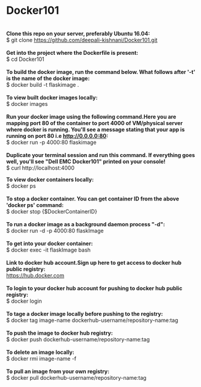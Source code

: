 # Docker101

\
**Clone this repo on your server, preferably Ubuntu 16.04:** \
$ git clone https://github.com/deepali-kishnani/Docker101.git \
\
**Get into the project where the Dockerfile is present:** \
$ cd Docker101 \
\
**To build the docker image, run the command below. What follows after '-t' is the name of the docker image:** \
$ docker build -t flaskimage . \
\
**To view built docker images locally:** \
$ docker images \
\
**Run your docker image using the following command.Here you are mapping port 80 of the container to port 4000 of VM/physical server where docker is running. You'll see a message stating that your app is running on port 80 i.e http://0.0.0.0:80:** \
$ docker run -p 4000:80 flaskimage \
\
**Duplicate your terminal session and run this command. If everything goes well, you'll see "Dell EMC Docker101" printed on your console!** \
$ curl http://localhost:4000 

**To view docker containers locally:** \
$ docker ps \
\
**To stop a docker container. You can get container ID from the above 'docker ps' command:** \
$ docker stop {$DockerContainerID} \
\
**To run a docker image as a background daemon process "-d":** \
$ docker run -d -p 4000:80 flaskImage \
\
**To get into your docker container:** \
$ docker exec -it flaskImage bash \
\
**Link to docker hub account.Sign up here to get access to docker hub public registry:** \
https://hub.docker.com \
\
**To login to your docker hub account for pushing to docker hub public registry:** \
$ docker login \
\
**To tage a docker image locally before pushing to the registry:** \
$ docker tag image-name dockerhub-username/repository-name:tag \
\
**To push the image to docker hub registry:** \
$ docker push dockerhub-username/repository-name:tag \
\
**To delete an image locally:** \
$ docker rmi image-name -f \
\
**To pull an image from your own registry:** \
$ docker pull dockerhub-username/repository-name:tag 



